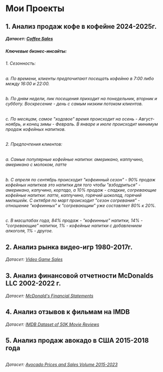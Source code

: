 # Мои Проекты
## 1. Анализ продаж кофе в кофейне 2024-2025г.
##### Датасет: [Coffee Sales](https://www.kaggle.com/datasets/ihelon/coffee-sales)

##### Ключевые бизнес-инсайты:
###### 1. Сезонность: 
  ###### a. По времени, клиенты предпочитают посещать кофейню в 7:00 либо между 16:00 и 22:00.  
  ###### b. По дням недели, пик посещения приходит на понедельник, вторник и субботу. Воскресение - день с самым низким потоком клиентов.
  ###### c. По месяцам, самое "ходовое" время происходит на осень - Август-ноябрь, и конец зимы - Февраль. В январе и июле происходит минимум продаж кофейных напитков.
  ######

###### 2. Предпочтения клиентов:
  ###### a. Самые популярные кофейные напитки: американо, каппучино, американо с молоком, латте
  ###### b. С апреля по сентябрь происходит "кофеинный сезон" - 90% продаж кофейных напитков это напитки для того чтобы "взбодриться" - американо, капучино, кортадо, а 10% продаж - сладкие, согревающие кофейные напитки: латте, каппучино, горячий шоколад, горячий милкшейк.  С октября по март происходит "сезон согревания" - отношение "кофеинных" к "согревающим" уже составляет 80% к 20%.
  ###### с. В масштабах года, 84% продаж - "кофеинные" напитки, 14% - "согревающие" напитки, 1% - кофейные напитки с добавлением алкоголя, 1% - другое.

## 2. Анализ рынка видео-игр 1980-2017г.
###### Датасет: [Video Game Sales](https://www.kaggle.com/datasets/gregorut/videogamesales)

######

## 3. Анализ финансовой отчетности McDonalds LLC 2002-2022 г.
###### Датасет: [McDonald's Financial Statements](https://www.kaggle.com/datasets/mikhail1681/mcdonalds-financial-statements-2002-2022)

######

## 4. Анализ отзывов к фильмам на IMDB
###### Датасет: [IMDB Dataset of 50K Movie Reviews](https://www.kaggle.com/datasets/lakshmi25npathi/imdb-dataset-of-50k-movie-reviews)

######

## 5. Анализ продаж авокадо в США 2015-2018 года

######
###### Датасет: [Avocado Prices and Sales Volume 2015-2023](https://www.kaggle.com/datasets/vakhariapujan/avocado-prices-and-sales-volume-2015-2023)
